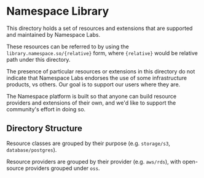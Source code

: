 # Namespace Library

This directory holds a set of resources and extensions that are supported and
maintained by Namespace Labs.

These resources can be referred to by using the
`library.namespace.so/{relative}` form, where `{relative}` would be relative
path under this directory.

The presence of particular resources or extensions in this directory do not
indicate that Namespace Labs endorses the use of some infrastructure products,
vs others. Our goal is to support our users where they are.

The Namespace platform is built so that anyone can build resource providers and
extensions of their own, and we'd like to support the community's effort in
doing so.

## Directory Structure

Resource classes are grouped by their purpose (e.g. `storage/s3`, `database/postgres`).

Resource providers are grouped by their provider (e.g. `aws/rds`), with open-source providers grouped under `oss`.

